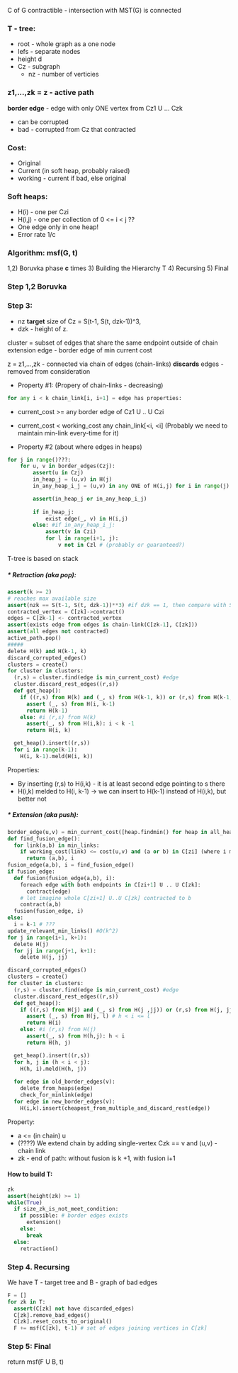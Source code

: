 C of G contractible - intersection with MST(G) is connected

### T - tree:
* root - whole graph as a one node
* lefs - separate nodes
* height d
* Cz - subgraph
  * nz - number of verticies


### z1,...,zk = z - active path

**border edge** - edge with only ONE vertex from Cz1 U ... Czk
* can be corrupted
* bad - corrupted from Cz that contracted

### Cost:
* Original
* Current (in soft heap, probably raised)
* working - current if bad, else original

### Soft heaps:
* H(i) - one per Czi
* H(i,j) - one per collection of 0 <= i < j ??
* One edge only in one heap!
* Error rate 1/c

### Algorithm: msf(G, t)
1,2) Boruvka phase __c__ times
3) Building the Hierarchy T
4) Recursing 
5) Final
### Step 1,2 Boruvka


### Step 3:
* nz **target** size of Cz = S(t-1, S(t, dzk-1))^3, 
* dzk - height of z.

cluster = subset of edges that share the same endpoint outside of chain
extension edge - border edge of min current cost

z = z1,...,zk - connected via chain of edges  (chain-links)
__discards__ edges  - removed from consideration

* Property #1: (Propery of chain-links - decreasing)
```python 
for any i < k chain_link[i, i+1] = edge has properties:
```
  * current_cost >= any border edge of Cz1 U .. U Czi
  * current_cost < working_cost any chain_link[<i, <i] (Probably we need to maintain min-link every-time for it)
    
* Property #2 (about where edges in heaps)
``` python
for j in range()???:
    for u, v in border_edges(Czj):
        assert(u in Czj)
        in_heap_j = (u,v) in H(j)
        in_any_heap_i_j = (u,v) in any ONE of H(i,j) for i in range(j)

        assert(in_heap_j or in_any_heap_i_j)
        
        if in_heap_j:
            exist edge(_, v) in H(i,j)
        else: #if in_any_heap_i_j:
            assert(v in Czi)
            for l in range(i+1, j):
                v not in Czl # (probably or guaranteed?)

```

T-tree is based on stack
##### * Retraction (aka pop):
  ```python
  assert(k >= 2)
  # reaches max available size
  assert(nzk == S(t-1, S(t, dzk-1))**3) #if dzk == 1, then compare with S(t,1)**3 = 8
  contracted_vertex = C[zk]->contract()
  edges = C[zk-1] <- contracted_vertex
  assert(exists edge from edges is chain-link(C[zk-1], C[zk]))
  assert(all edges not contracted)
  active_path.pop()
  #####
  delete H(k) and H(k-1, k)
  discard_corrupted_edges()
  clusters = create()
  for cluster in clusters:
    (r,s) = cluster.find(edge is min_current_cost) #edge
    cluster.discard_rest_edges((r,s))
    def get_heap():
      if ((r,s) from H(k) and (_, s) from H(k-1, k)) or (r,s) from H(k-1, k):
        assert (_, s) from H(i, k-1)
        return H(k-1)
      else: #i (r,s) from H(k)
        assert(_, s) from H(i,k): i < k -1
        return H(i, k)

    get_heap().insert((r,s))
    for i in range(k-1):
      H(i, k-1).meld(H(i, k))
  ```
  Properties:
  * By inserting (r,s) to H(i,k) - it is at least second edge pointing to s there
  * H(i,k) melded to H(i, k-1) -> we can insert to H(k-1) instead of H(i,k), but better not
##### * Extension (aka push):
  ```python
  border_edge(u,v) = min_current_cost([heap.findmin() for heap in all_heaps]) # extension edge
  def find_fusion_edge():
    for link(a,b) in min_links:
      if working_cost(link) <= cost(u,v) and (a or b) in C[zi] (where i minimal index):
        return (a,b), i
  fusion_edge(a,b), i = find_fusion_edge()
  if fusion_edge:
    def fusion(fusion_edge(a,b), i):
      foreach edge with both endpoints in C[zi+1] U .. U C[zk]:
        contract(edge)
      # let imagine whole C[zi+1] U..U C[zk] contracted to b
      contract(a,b)
    fusion(fusion_edge, i)
  else:
    i = k-1 # ???
  update_relevant_min_links() #O(k^2)
  for j in range(i+1, k+1):
    delete H(j)
    for jj in range(j+1, k+1):
      delete H(j, jj)

  discard_corrupted_edges()
  clusters = create()
  for cluster in clusters:
    (r,s) = cluster.find(edge is min_current_cost) #edge
    cluster.discard_rest_edges((r,s))
    def get_heap():
      if ((r,s) from H(j) and (_, s) from H(j ,jj)) or (r,s) from H(j, jj):
        assert (_, s) from H(j, l) # h < i <= l
        return H(i)
      else: #i (r,s) from H(j)
        assert(_, s) from H(h,j): h < i
        return H(h, j)

    get_heap().insert((r,s))
    for h, j in (h < i < j):
      H(h, i).meld(H(h, j))
    
    for edge in old_border_edges(v):
      delete_from_heaps(edge)
      check_for_minlink(edge)
    for edge in new_border_edges(v):
      H(i,k).insert(cheapest_from_multiple_and_discard_rest(edge))
  ```
  Property:
  * a <= (in chain) u
  * (????) We extend chain by adding single-vertex Czk == v and (u,v) - chain link
  * zk - end of path: without fusion is k +1, with fusion i+1


#### How to build T:
```python
zk
assert(height(zk) >= 1)
while(True)
  if size_zk_is_not_meet_condition:
    if possible: # border edges exists
      extension()
    else:
      break
  else:
    retraction()
```
### Step 4. Recursing
We have T - target tree and B - graph of bad edges
```python
F = []
for zk in T:
  assert(C[zk] not have discarded_edges)
  C[zk].remove_bad_edges()
  C[zk].reset_costs_to_original()
  F += msf(C[zk], t-1) # set of edges joining vertices in C[zk]
```
### Step 5: Final
return msf(F U B, t)